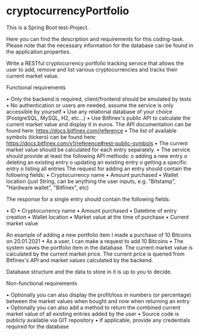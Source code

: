 # cryptocurrencyPortfolio
This is a Spring Boot test-Project.

Here you can find the description and requirements for this coding-task. Please note that the necessary information for the database can be found in the application.properties.


Write a RESTful cryptocurrency portfolio tracking service that allows the user to add, remove and list various cryptocurrencies and tracks their current market value.

Functional requirements 

• Only the backend is required, client/frontend should be emulated by tests 
• No authentication or users are needed, assume the service is only accessible by yourself 
• Use any relational database of your choice (PostgreSQL, MySQL, H2, etc...) 
• Use Bitfinex's public API to calculate the current market value and display it in euros. The API documentation can be found here: https://docs.bitfinex.com/reference 
• The list of available symbols (tickers) can be found here: https://docs.bitfinex.com/v1/reference#rest-public-symbols 
• The current market value should be calculated for each entry separately. 
• The service should provide at least the following API methods: o adding a new entry o deleting an existing entry o updating an existing entry o getting a specific entry o listing all entries The request for adding an entry should contain the following fields: 
• Cryptocurrency name 
• Amount purchased 
• Wallet location (just String, can be anything the user inputs, e.g. "Bitstamp", "Hardware wallet", "Bitfinex", etc) 

The response for a single entry should contain the following fields: 

• ID • Cryptocurrency name 
• Amount purchased 
• Datetime of entry creation 
• Wallet location 
• Market value at the time of purchase 
• Current market value 

An example of adding a new portfolio item I made a purchase of 10 Bitcoins on 20.01.2021 
• As a user, I can make a request to add 10 Bitcoins 
• The system saves the portfolio item in the database. The current market value is calculated by the current market price. 
The current price is queried from Bitfinex's API and market values calculated by the backend. 

Database structure and the data to store in it is up to you to decide.

Non-functional requirements 

• Optionally you can also display the profit/loss in numbers (or percentage) between the market values when bought and now when returning an entry 
• Optionally you can also add a method to return the combined current market value of all existing entries added by the user 
• Source code is publicly available via GIT repository 
• If applicable, provide any credentials required for the database
